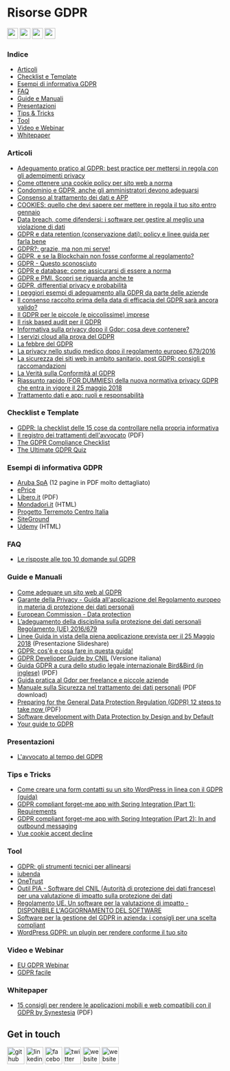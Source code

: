 # Risorse GDPR

<p>
  <a href="https://www.linkedin.com/in/mauro-cicolella-0b107076/"><img src="https://img.shields.io/badge/linkedin-%230077B5.svg?&style=for-the-badge&logo=linkedin&logoColor=white" height=25></a>
    <a href="https://twitter.com/emmecilab"><img src="https://img.shields.io/badge/twitter-%231DA1F2.svg?&style=for-the-badge&logo=twitter&logoColor=white" height=25></a>
  <a href="https://www.youtube.com/c/emmecilab"><img src="https://img.shields.io/badge/youtube-%23E4405F.svg?&style=for-the-badge&logo=youtube&logoColor=white" height=25></a>
  <a href="https://www.patreon.com/emmecilab"><img src="https://img.shields.io/badge/Patreon-F96854?style=for-the-badge&logo=patreon&logoColor=white" height=25></a>

### Indice

* [Articoli](#articoli)
* [Checklist e Template](#checklist-e-template)
* [Esempi di informativa GDPR](#esempi-di-informativa-gdpr)
* [FAQ](#faq)
* [Guide e Manuali](#guide-e-manuali)
* [Presentazioni](#presentazioni)
* [Tips & Tricks](#tips-e-tricks)
* [Tool](#tool)
* [Video e Webinar](#video-e-webinar)
* [Whitepaper](#whitepaper)


### Articoli

* [Adeguamento pratico al GDPR: best practice per mettersi in regola con gli adempimenti privacy](https://www.cybersecurity360.it/legal/privacy-dati-personali/adeguamento-pratico-al-gdpr-best-practice-per-mettersi-in-regola-con-gli-adempimenti-privacy/)
* [Come ottenere una cookie policy per sito web a norma](https://legalblink.it/post/cookie-policy-sito-web.html)
* [Condominio e GDPR, anche gli amministratori devono adeguarsi](http://www.altalex.com/documents/news/2018/05/15/condominio-e-gdpr-anche-gli-amministratori-devono-adeguarsi)
* [Consenso al trattamento dei dati e APP](https://www.linkedin.com/pulse/consenso-al-trattamento-dei-dati-e-app-luigi-marino/)
* [COOKIES: quello che devi sapere per mettere in regola il tuo sito entro gennaio](https://privacygdpr.it/news-privacy-sanita/cookies-quello-che-devi-sapere-per-mettere-in-regola-il-tuo-sito-entro-gennaio/)
* [Data breach, come difendersi: i software per gestire al meglio una violazione di dati](https://www.cybersecurity360.it/legal/privacy-dati-personali/data-breach-come-difendersi-i-tool-sul-mercato/)
* [GDPR e data retention (conservazione dati): policy e linee guida per farla bene](https://www.cybersecurity360.it/legal/privacy-dati-personali/gdpr-e-data-retention-conservazione-dati-policy-e-linee-guida-per-farla-bene/)
* [GDPR?: grazie, ma non mi serve!](https://www.opencloudict.it/gdpr-a-me-non-serve/)
* [GDPR, e se la Blockchain non fosse conforme al regolamento?](https://www.key4biz.it/gdpr-e-se-la-blockchain-non-fosse-conforme-al-regolamento/222368/)
* [GDPR - Questo sconosciuto](https://italiancoders.it/gdpr-questo-sconosciuto/)
* [GDPR e database: come assicurarsi di essere a norma](https://www.datamaze.it/blogs/post/gdpr-e-database-come-assicurarsi-di-essere-a-norma)
* [GDPR e PMI. Scopri se riguarda anche te ](http://www.margas.it/gdpr-e-pmi-scopri-se-riguarda-anche-te/)
* [GDPR, differential privacy e probabilità](http://www.mathisintheair.org/wp/2018/10/gdpr-differential-privacy-e-probabilita/)
* [I peggiori esempi di adeguamento alla GDPR da parte delle aziende](http://www.rivistastudio.com/cose-che-succedono/gdpr-esempi/)
* [Il consenso raccolto prima della data di efficacia del GDPR sarà ancora valido?](http://europrivacy.info/it/2017/06/19/will-the-consent-collected-before-the-effective-date-of-gdpr-still-be-valid/)
* [Il GDPR per le piccole (e piccolissime) imprese](https://www.cristina-vicarelli.it/blog/privacy-protezioni-dati-personali/il-gdpr-per-le-piccole-e-piccolissime-imprese)
* [Il risk based audit per il GDPR](https://ronchilegal.eu/2018/11/07/risk-based-audit-gdpr/)
* [Informativa sulla privacy dopo il Gdpr: cosa deve contenere?](https://www.laleggepertutti.it/209609_informativa-sulla-privacy-dopo-il-gdpr-cosa-deve-contenere)
* [I servizi cloud alla prova del GDPR](https://www.ictsecuritymagazine.com/articoli/i-servizi-cloud-alla-prova-del-gdpr/)
* [La febbre del GDPR](http://www.lodovicomabini.it/blog/37-la-febbre-del-gdpr)
* [La privacy nello studio medico dopo il regolamento europeo 679/2016](http://www.ordine-medici-firenze.it/index.php/faq-domande-frequenti/404-la-privacy-nello-studio-medico-dopo-il-regolamento-europeo-679-2016)
* [La sicurezza dei siti web in ambito sanitario, post GDPR: consigli e raccomandazioni](https://www.cybersecurity360.it/legal/privacy-dati-personali/la-sicurezza-dei-siti-web-in-ambito-sanitario-post-gdpr-consigli-e-raccomandazioni/)
* [La Verità sulla Conformità al GDPR](https://kinsta.com/it/blog/conformita-al-gdpr/)
* [Riassunto rapido (FOR DUMMIES) della nuova normativa privacy GDPR che entra in vigore il 25 maggio 2018](https://www.preventivoecommerce.com/guide-ecommerce/116-riassunto-rapido-for-dummies-della-nuova-normativa-privacy-gdpr-che-entra-in-vigore-il-25-maggio-2018.html)
* [Trattamento dati e app: ruoli e responsabilità](https://www.linkedin.com/pulse/trattamento-dati-e-app-ruoli-responsabilit%C3%A0-luigi-marino/)


### Checklist e Template

* [GDPR: la checklist delle 15 cose da controllare nella propria informativa](http://startupitalia.eu/91444-20180525-gdpr-la-checklist-delle-15-cose-controllare-nella-propria-informativa)
* [Il registro dei trattamenti dell'avvocato](http://maurizioreale.it/il-registro-dei-trattamenti-dellavvocato) (PDF)
* [The GDPR Compliance Checklist](https://gdprchecklist.io/)
* [The Ultimate GDPR Quiz](https://ultimategdprquiz.com/)


### Esempi di informativa GDPR

* [Aruba SpA](https://www.aruba.it/informativa_arubaspa.pdf) (12 pagine in PDF molto dettagliato)
* [ePrice](https://www.eprice.it/default.aspx?zona=1&dove=24) 
* [Libero.it](https://i.plug.it/mail/selfcare/gestione-dati-utente/libero/pdf/InformativaMailLibero.pdf) (PDF)
* [Mondadori.it](https://digital.mondadori.it/privacy/informativasiti/mondadoriretail.html) (HTML)
* [Progetto Terremoto Centro Italia](https://github.com/emergenzeHack/terremotocentro/blob/master/legal.md)
* [SiteGround](https://it.siteground.com/blog/siteground-ora-conforme-al-gdpr/)
* [Udemy](https://www.udemy.com/terms/privacy/) (HTML)


### FAQ

* [Le risposte alle top 10 domande sul GDPR](https://www.achab.it/achab.cfm/it/blog/achablog/le-risposte-alle-top-10-domande-sul-gdpr)


### Guide e Manuali

* [Come adeguare un sito web al GDPR](https://www.informaticapratica.it/come-adeguare-sito-web-al-gdpr/)
* [Garante della Privacy - Guida all'applicazione del Regolamento europeo in materia di protezione dei dati personali](http://www.garanteprivacy.it/web/guest/regolamentoue/guida-all-applicazione-del-regolamento-europeo-in-materia-di-protezione-dei-dati-personali)
* [European Commission - Data protection](https://ec.europa.eu/info/law/law-topic/data-protection_en)
* [L’adeguamento della disciplina sulla protezione dei dati personali Regolamento (UE) 2016/679 ](http://documenti.camera.it/Leg18/Dossier/Pdf/gi0007.Pdf)
* [Linee Guida in vista della piena applicazione prevista per il 25 Maggio 2018](https://www.slideshare.net/tarallop/gdpr-79114581) (Presentazione Slideshare)
* [GDPR: cos'è e cosa fare in questa guida!](http://blog.tagliaerbe.com/2018/05/gdpr.html)
* [GDPR Develioper Guide by CNIL](https://github.com/LINCnil/GDPR-Developer-Guide/tree/it) (Versione italiana)
* [Guida GDPR a cura dello studio legale internazionale Bird&Bird (in inglese)](https://www.twobirds.com/~/media/pdfs/gdpr-pdfs/bird--bird--guide-to-the-general-data-protection-regulation.pdf?la=en) (PDF)
* [Guida pratica al Gdpr per freelance e piccole aziende](https://www.wired.it/internet/regole/2018/04/12/gdpr-guida-pratica-freelance/)
* [Manuale sulla Sicurezza nel trattamento dei dati personali](https://www.amazon.it/clouddrive/share/ikQmbrXD7J6X2WlRXfqdXa3Cs10Mo2EqQlom5oWeUre/q8xlQ_y3Qe2rYrdZIAyGbw?_encoding=UTF8&*Version*=1&*entries*=0&mgh=1) (PDF download)
* [Preparing for the General Data Protection Regulation (GDPR) 12 steps to take now ](https://ico.org.uk/media/for-organisations/documents/1624219/preparing-for-the-gdpr-12-steps.pdf) (PDF)
* [Software development with Data Protection by Design and by Default](https://www.datatilsynet.no/en/regulations-and-tools/guidelines/data-protection-by-design-and-by-default/)
* [Your guide to GDPR](https://spectrum.ieee.org/telecom/internet/your-guide-to-the-gdpr.amp.html?__twitter_impression=true)


### Presentazioni

* [L'avvocato al tempo del GDPR](https://www.slideshare.net/fpmicozzi/gdpr-congresso-giuridico-trento)


### Tips e Tricks

* [Come creare una form contatti su un sito WordPress in linea con il GDPR (guida)](https://www.nextre.it/creare-form-contatti-gdpr-in-wordpress/)
* [GDPR compliant forget-me app with Spring Integration (Part 1): Requirements](https://springuni.com/gdpr-forget-me-app-with-spring-integration-part-1/)
* [GDPR compliant forget-me app with Spring Integration (Part 2): In and outbound messaging](https://springuni.com/gdpr-forget-me-app-with-spring-integration-part-2/)
* [Vue cookie accept decline](https://promosis.github.io/vue-cookie-accept-decline/)


### Tool

* [GDPR: gli strumenti tecnici per allinearsi](https://www.bitmat.it/blog/news/75088/gdpr-gli-strumenti-tecnici-allinearsi)
* [iubenda](https://www.iubenda.com/it/)
* [OneTrust](https://www.onetrust.com/)
* [Outil PIA - Software del CNIL (Autorità di protezione dei dati francese) per una valutazione di impatto sulla protezione dei dati](https://www.cnil.fr/fr/outil-pia-telechargez-et-installez-le-logiciel-de-la-cnil)
* [Regolamento UE. Un software per la valutazione di impatto - DISPONIBILE L'AGGIORNAMENTO DEL SOFTWARE](https://www.garanteprivacy.it/web/guest/home/docweb/-/docweb-display/docweb/8581268)
* [Software per la gestione del GDPR in azienda: i consigli per una scelta compliant](https://www.cybersecurity360.it/soluzioni-aziendali/software-per-la-gestione-del-gdpr-in-azienda-i-consigli-per-una-scelta-compliant/)
* [WordPress GDPR: un plugin per rendere conforme il tuo sito](https://blog.keliweb.it/2019/03/wordpress-gdpr-miglior-plugin/)


### Video e Webinar

* [EU GDPR Webinar](https://www.itgovernance.eu/en-ie/webinars/eu-gdpr-ie)
* [GDPR facile](https://www.youtube.com/watch?v=TINCbiE7U-I)


### Whitepaper

* [15 consigli per rendere le applicazioni mobili e web compatibili con il GDPR by Synestesia](https://drive.google.com/file/d/1OaUEJVv0PZWjt0BIhIsGlTG3rR81NNET/view) (PDF)


## Get in touch

[<img src='https://cdn.jsdelivr.net/npm/simple-icons@3.0.1/icons/github.svg' alt='github' height='40'>](https://github.com/mcicolella)  [<img src='https://cdn.jsdelivr.net/npm/simple-icons@3.0.1/icons/linkedin.svg' alt='linkedin' height='40'>](https://www.linkedin.com/in/mauro-cicolella-0b107076//)  [<img src='https://cdn.jsdelivr.net/npm/simple-icons@3.0.1/icons/facebook.svg' alt='facebook' height='40'>](https://www.facebook.com/EmmeCiLab-114063663344644)  [<img src='https://cdn.jsdelivr.net/npm/simple-icons@3.0.1/icons/twitter.svg' alt='twitter' height='40'>](https://twitter.com/@emmecilab)  [<img src='https://cdn.jsdelivr.net/npm/simple-icons@3.0.1/icons/icloud.svg' alt='website' height='40'>](https://www.emmecilab.net) [<img src='https://cdn.jsdelivr.net/npm/simple-icons@3.0.1/icons/youtube.svg' alt='website' height='40'>](https://www.youtube.com/c/emmecilab) 
